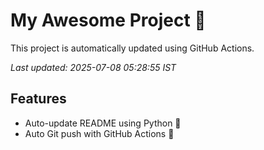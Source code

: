 # My Awesome Project 🚀

This project is automatically updated using GitHub Actions.

_Last updated: 2025-07-08 05:28:55 IST_

## Features
- Auto-update README using Python 🐍
- Auto Git push with GitHub Actions 🤖
